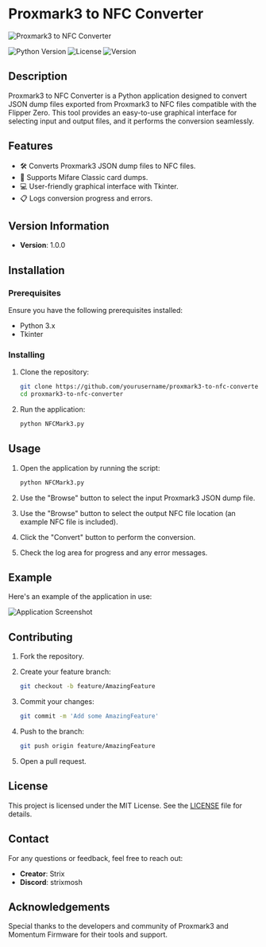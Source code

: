 # Proxmark3 to NFC Converter

![Proxmark3 to NFC Converter](https://i.imgur.com/UIeHMss.png)

![Python Version](https://img.shields.io/badge/python-3.x-blue.svg)
![License](https://img.shields.io/badge/license-MIT-green.svg)
![Version](https://img.shields.io/badge/version-1.0.0-orange.svg)

## Description

Proxmark3 to NFC Converter is a Python application designed to convert JSON dump files exported from Proxmark3 to NFC files compatible with the Flipper Zero. This tool provides an easy-to-use graphical interface for selecting input and output files, and it performs the conversion seamlessly.

## Features

- 🛠 Converts Proxmark3 JSON dump files to NFC files.
- 📇 Supports Mifare Classic card dumps.
- 💻 User-friendly graphical interface with Tkinter.
- 📋 Logs conversion progress and errors.

## Version Information

- **Version**: 1.0.0

## Installation

### Prerequisites

Ensure you have the following prerequisites installed:

- Python 3.x
- Tkinter

### Installing

1. Clone the repository:

    ```bash
    git clone https://github.com/yourusername/proxmark3-to-nfc-converter.git
    cd proxmark3-to-nfc-converter
    ```

2. Run the application:

    ```bash
    python NFCMark3.py
    ```

## Usage

1. Open the application by running the script:

    ```bash
    python NFCMark3.py
    ```

2. Use the "Browse" button to select the input Proxmark3 JSON dump file.
3. Use the "Browse" button to select the output NFC file location (an example NFC file is included).
4. Click the "Convert" button to perform the conversion.
5. Check the log area for progress and any error messages.

## Example

Here's an example of the application in use:

![Application Screenshot](https://i.imgur.com/orpzSUa.jpeg)

## Contributing

1. Fork the repository.
2. Create your feature branch:

    ```bash
    git checkout -b feature/AmazingFeature
    ```

3. Commit your changes:

    ```bash
    git commit -m 'Add some AmazingFeature'
    ```

4. Push to the branch:

    ```bash
    git push origin feature/AmazingFeature
    ```

5. Open a pull request.

## License

This project is licensed under the MIT License. See the [LICENSE](LICENSE) file for details.

## Contact

For any questions or feedback, feel free to reach out:

- **Creator**: Strix
- **Discord**: strixmosh

## Acknowledgements

Special thanks to the developers and community of Proxmark3 and Momentum Firmware for their tools and support.
